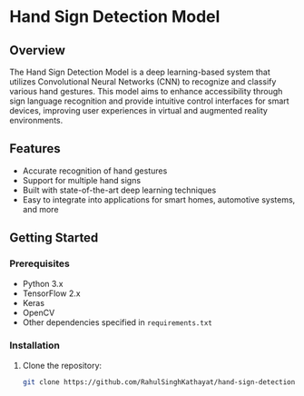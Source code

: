 # Hand Sign Detection Model

## Overview
The Hand Sign Detection Model is a deep learning-based system that utilizes Convolutional Neural Networks (CNN) to recognize and classify various hand gestures. This model aims to enhance accessibility through sign language recognition and provide intuitive control interfaces for smart devices, improving user experiences in virtual and augmented reality environments.

## Features
- Accurate recognition of hand gestures
- Support for multiple hand signs
- Built with state-of-the-art deep learning techniques
- Easy to integrate into applications for smart homes, automotive systems, and more

## Getting Started

### Prerequisites
- Python 3.x
- TensorFlow 2.x
- Keras
- OpenCV
- Other dependencies specified in `requirements.txt`

### Installation
1. Clone the repository:
   ```bash
   git clone https://github.com/RahulSinghKathayat/hand-sign-detection-model
